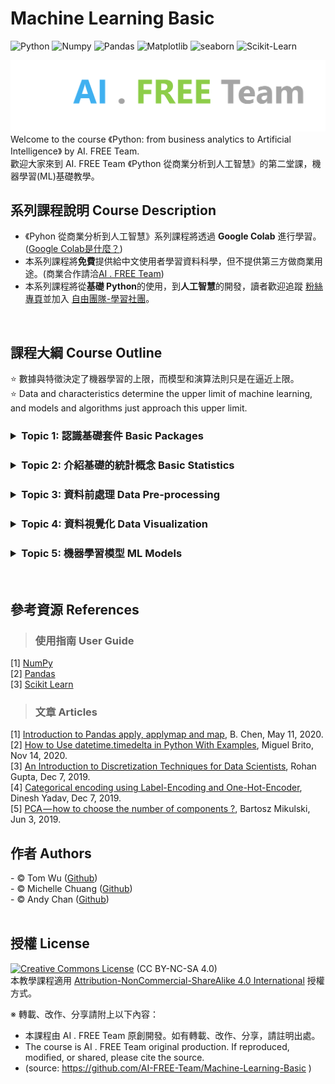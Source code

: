 # Machine Learning Basic
![Python](https://img.shields.io/badge/Python-3.7.10-blue.svg) ![Numpy](https://img.shields.io/badge/NumPy-1.19.5-range.svg) ![Pandas](https://img.shields.io/badge/Pandas-1.1.5-range.svg) ![Matplotlib](https://img.shields.io/badge/Matplotlib-3.2.2-range.svg) ![seaborn](https://img.shields.io/badge/seaborn-0.11.1-range.svg) ![Scikit-Learn](https://img.shields.io/badge/ScikitLearn-0.23.2-range.svg) 

![image](./README_imgs/aifreeteam.png)
Welcome to the course 《Python: from business analytics to Artificial Intelligence》 by AI. FREE Team.  
歡迎大家來到 AI. FREE Team 《Python 從商業分析到人工智慧》的第二堂課，機器學習(ML)基礎教學。 
<br/>
  
  
## 系列課程說明 Course Description
 - 《Pyhon 從商業分析到人工智慧》系列課程將透過 <b>Google Colab</b> 進行學習。(<a href="https://colab.research.google.com">Google Colab是什麼？</a>)
 - 本系列課程將<b>免費</b>提供給中文使用者學習資料科學，但不提供第三方做商業用途。(商業合作請洽<a href="mailto:ai.free.team@gamil.com">AI . FREE Team</a>) 
 - 本系列課程將從<b>基礎 Python</b>的使用，到<b>人工智慧</b>的開發，讀者歡迎追蹤 <a href="https://www.facebook.com/AI.Free.Team/"> 粉絲專頁</a>並加入 <a href="https://www.facebook.com/groups/AI.Free.Community/"> 自由團隊-學習社團</a>。
<br/>
  
  
## 課程大綱 Course Outline

:star:  數據與特徵決定了機器學習的上限，而模型和演算法則只是在逼近上限。   
:star:  Data and characteristics determine the upper limit of machine learning, and models and algorithms just approach this upper limit.  


<h3><b>
<details>
<summary>Topic 1: 認識基礎套件 Basic Packages
</summary> 
  
***
- [![Colab](https://img.shields.io/badge/認識_NumPy-Google_Colab-yellow.svg)](https://colab.research.google.com/github/AI-FREE-Team/Machine-Learning-Basic/blob/master/Materials/%E8%AA%8D%E8%AD%98_NumPy.ipynb)   
- [![Colab](https://img.shields.io/badge/認識_Pandas-Google_Colab-yellow.svg)](https://colab.research.google.com/github/AI-FREE-Team/Machine-Learning-Basic/blob/master/Materials/%E8%AA%8D%E8%AD%98_Pandas.ipynb)    
- [認識 SciPy]()  
- [![Colab](https://img.shields.io/badge/認識_Matplot及Seaborn-Google_Colab-yellow.svg)](https://colab.research.google.com/github/AI-FREE-Team/Machine-Learning-Basic/blob/master/Materials/%E8%AA%8D%E8%AD%98_Matplot_Seaborn.ipynb)   
</details>  
</b></h3>

<h3><b>
<details>
<summary>Topic 2: 介紹基礎的統計概念 Basic Statistics
</summary> 
  
***
- [名詞介紹 - 敘述統計 Descriptive Statistics]() 
- [常態分配 Normal Distribution]()
- [離群值 Outlier/Noise]()
- [相關係數 Correlations]()
- [偏態 Skewness]()
- [共線性 Collinearity]()
</details>  
</b></h3>
  
<h3><b>
<details>
<summary>Topic 3: 資料前處理 Data Pre-processing  
</summary>   
  
***
- [網頁爬蟲 Web Scrapping]()
- [![Colab](https://img.shields.io/badge/資料整合_Data_Integration-Google_Colab-yellow.svg)](https://colab.research.google.com/github/AI-FREE-Team/Machine-Learning-Basic/blob/master/Materials/%E8%B3%87%E6%96%99%E6%95%B4%E5%90%88_Data_Integration.ipynb) 
- [![Colab](https://img.shields.io/badge/缺失值_Missing_Value-Google_Colab-yellow.svg)](https://colab.research.google.com/github/AI-FREE-Team/Machine-Learning-Basic/blob/master/Materials/%E7%BC%BA%E5%A4%B1%E5%80%BC_Missing_Value.ipynb) 
- [![Colab](https://img.shields.io/badge/日期時間_Dates_and_Times-Google_Colab-yellow.svg)](https://colab.research.google.com/github/AI-FREE-Team/Machine-Learning-Basic/blob/master/Materials/%E6%97%A5%E6%9C%9F%E6%99%82%E9%96%93_Dates_and_Times.ipynb) 
- [![Colab](https://img.shields.io/badge/資料離散化_Data_Discretization-Google_Colab-yellow.svg)](https://colab.research.google.com/drive/1UF-MID5xBTnbCfwNGkO6F3xfnNkrtDsm?usp=sharing)
- [![Colab](https://img.shields.io/badge/標籤及獨熱編碼_Label_and_OneHot_Encoding-Google_Colab-yellow.svg)](https://colab.research.google.com/drive/1kV3oCr8gV16rXNARJwakZAoyGNTUITQW?usp=sharing)
- [![Colab](https://img.shields.io/badge/字串處理_String_Processing-Google_Colab-yellow.svg)](https://colab.research.google.com/drive/1gsbnC3PdlVgHkBqJbiXOecMFJFamRZns?usp=sharing) 
- [特徵重要性 Feature Importance]()
- [![Colab](https://img.shields.io/badge/特徵降維_Data_Reduction-Google_Colab-yellow.svg)](https://colab.research.google.com/drive/1vTpFo1dhr5CNtYoXNeLpyY1yX1Z4Tr7H?usp=sharing)
</details>  
</b></h3>
   
<h3><b>
<details>
<summary>Topic 4: 資料視覺化 Data Visualization  
</summary>   
  
***
- [![Colab](https://img.shields.io/badge/折線圖及面積圖-Google_Colab-yellow.svg)](https://colab.research.google.com/github/AI-FREE-Team/Machine-Learning-Basic/blob/master/Materials/%E8%A6%96%E8%A6%BA%E5%8C%96_%E6%8A%98%E7%B7%9A%E5%9C%96_%E9%9D%A2%E7%A9%8D%E5%9C%96.ipynb)
- [![Colab](https://img.shields.io/badge/直方圖-Google_Colab-yellow.svg)](https://colab.research.google.com/github/AI-FREE-Team/Machine-Learning-Basic/blob/master/Materials/%E8%A6%96%E8%A6%BA%E5%8C%96_%E7%9B%B4%E6%96%B9%E5%9C%96.ipynb) 
- [![Colab](https://img.shields.io/badge/長條圖及圓餅圖-Google_Colab-yellow.svg)](https://colab.research.google.com/github/AI-FREE-Team/Machine-Learning-Basic/blob/master/Materials/%E8%A6%96%E8%A6%BA%E5%8C%96_%E9%95%B7%E6%A2%9D%E5%9C%96_%E5%9C%93%E9%A4%85%E5%9C%96.ipynb) 
- [![Colab](https://img.shields.io/badge/散佈圖-Google_Colab-yellow.svg)](https://colab.research.google.com/github/AI-FREE-Team/Machine-Learning-Basic/blob/master/Materials/%E8%A6%96%E8%A6%BA%E5%8C%96_%E6%95%A3%E4%BD%88%E5%9C%96.ipynb) 
- [![Colab](https://img.shields.io/badge/盒鬚圖及熱圖-Google_Colab-yellow.svg)](https://colab.research.google.com/github/AI-FREE-Team/Machine-Learning-Basic/blob/master/Materials/%E8%A6%96%E8%A6%BA%E5%8C%96_%E7%9B%92%E9%AC%9A%E5%9C%96_%E7%86%B1%E5%9C%96.ipynb)   
</details>  
</b></h3>

<h3><b>
<details>
<summary>Topic 5: 機器學習模型 ML Models  
</summary>   
  
***
> 監督式學習 Supervised Learning
- [線性迴歸/邏輯迴歸 Linear Regression/Logistic Regression]()  
- [支援向量機 Support Vector Machine, SVM ]()  
- [決策樹/隨機森林 Dicision Tree/Random Forest]()  
- [極限梯度提升 eXtreme Gradient Boosting, XGBoost]()
- [K-近鄰演算法 K-Nearest Neighbors, KNN]()  
- [評估模型 Evaluations]() 

> 非監督式學習 Unsupervised Learning
- [集群分析 K-means Clustering]()
<br/>
</details>  
</b></h3>
<br/>


## 參考資源 References  

> ### 使用指南 User Guide
[1] [NumPy](https://numpy.org/doc/stable/user/index.html)  
[2] [Pandas](https://pandas.pydata.org/docs/user_guide/index.html)  
[3] [Scikit Learn](https://scikit-learn.org/stable/user_guide.html)  
> ### 文章 Articles
[1] [Introduction to Pandas apply, applymap and map](https://towardsdatascience.com/introduction-to-pandas-apply-applymap-and-map-5d3e044e93ff 'DataFrame 中欄位運算的方法'), B. Chen, May 11, 2020.  
[2] [How to Use datetime.timedelta in Python With Examples](https://miguendes.me/how-to-use-datetimetimedelta-in-python-with-examples '日期時間的加減計算'), Miguel Brito, Nov 14, 2020.  
[3] [An Introduction to Discretization Techniques for Data Scientists](https://towardsdatascience.com/an-introduction-to-discretization-in-data-science-55ef8c9775a2 '資料離散化的方法'), Rohan Gupta, Dec 7, 2019.  
[4] [Categorical encoding using Label-Encoding and One-Hot-Encoder](https://towardsdatascience.com/categorical-encoding-using-label-encoding-and-one-hot-encoder-911ef77fb5bd '標籤編碼與獨熱編碼'), Dinesh Yadav, Dec 7, 2019.  
[5] [PCA — how to choose the number of components ?](https://www.mikulskibartosz.name/pca-how-to-choose-the-number-of-components/ '特徵降微 : 主成份分析 PCA'), Bartosz Mikulski, Jun 3, 2019.
<br/>

## 作者 Authors
<span> - &copy; Tom Wu (<a href="https://github.com/YenLinWu">Github</a>) </span>  
<span> - &copy; Michelle Chuang (<a href="https://github.com/sueshow">Github</a>) </span>  
<span> - &copy; Andy Chan (<a href="https://github.com/AndyChan99">Github</a>) </span>  
<br/>


## 授權 License
<a rel="license" href="https://creativecommons.org/licenses/by-nc-sa/4.0/"><img alt="Creative Commons License" style="border-width:0" src="https://i.creativecommons.org/l/by-nc-sa/3.0/tw/88x31.png" /></a> (CC BY-NC-SA 4.0)<br />本教學課程適用 <a rel="license" href="https://creativecommons.org/licenses/by-nc-sa/4.0/">Attribution-NonCommercial-ShareAlike 4.0 International</a> 授權方式。

※ 轉載、改作、分享請附上以下內容：
 - 本課程由 AI . FREE Team 原創開發。如有轉載、改作、分享，請註明出處。 
 - The course is AI . FREE Team original production. If reproduced, modified, or shared, please cite the source. 
 - (source: https://github.com/AI-FREE-Team/Machine-Learning-Basic )
